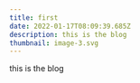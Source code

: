 ```yaml
---
title: first
date: 2022-01-17T08:09:39.685Z
description: this is the blog
thumbnail: image-3.svg
---
```

this is the blog